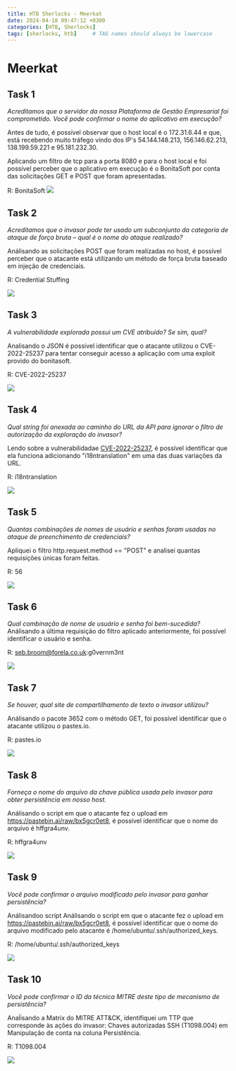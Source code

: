 ```yaml
---
title: HTB Sherlocks - Meerkat
date: 2024-04-18 09:47:12 +0300
categories: [HTB, Sherlocks]
tags: [sherlocks, htb]     # TAG names should always be lowercase
---
```


# Meerkat

## Task 1
*Acreditamos que o servidor da nossa Plataforma de Gestão Empresarial foi comprometido. Você pode confirmar o nome do aplicativo em execução?*

Antes de tudo, é possível observar que o host local é o 172.31.6.44 e que, está recebendo muito tráfego vindo dos IP's 54.144.148.213, 156.146.62.213, 138.199.59.221 e 95.181.232.30.

Aplicando um filtro de tcp para a porta 8080 e para o host local e foi possível perceber que o aplicativo em execução é o BonitaSoft por conta das solicitações GET e POST que foram apresentadas.

R: BonitaSoft
![](https://i.imgur.com/qTru7jF.png)

## Task 2
*Acreditamos que o invasor pode ter usado um subconjunto da categoria de ataque de força bruta – qual é o nome do ataque realizado?*

Análisando as solicitações POST que foram realizadas no host, é possível perceber que o atacante está utilizando um método de força bruta baseado em injeção de credenciais.

R: Credential Stuffing

![](https://i.imgur.com/xtNGrYp.png)

## Task 3
*A vulnerabilidade explorada possui um CVE atribuído? Se sim, qual?*

Analisando o JSON é possível identificar que o atacante utilizou o CVE-2022-25237 para tentar conseguir acesso a aplicação com uma exploit provido do bonitasoft.

R: CVE-2022-25237

![](https://i.imgur.com/wZxr9Vk.png)

## Task 4
*Qual string foi anexada ao caminho do URL da API para ignorar o filtro de autorização da exploração do invasor?*

Lendo sobre a vulnerabilidadae [CVE-2022-25237](https://rhinosecuritylabs.com/application-security/cve-2022-25237-bonitasoft-authorization-bypass/), é possível identificar que ela funciona adicionando "i18ntranslation" em uma das duas variações da URL.

R: i18ntranslation

![](https://rhinosecuritylabs.com/wp-content/uploads/2022/05/1.png)

## Task 5
*Quantas combinações de nomes de usuário e senhas foram usadas no ataque de preenchimento de credenciais?*

Apliquei o filtro http.request.method == "POST" e analisei quantas requisições únicas foram feitas.

R: 56

![](https://i.imgur.com/IgA2VIM.png)

## Task 6 
*Qual combinação de nome de usuário e senha foi bem-sucedida?*
Análisando a última requisição do filtro aplicado anteriormente, foi possível identificar o usuário e senha.

R: seb.broom@forela.co.uk:g0vernm3nt

![](https://i.imgur.com/itHdrlF.png)

## Task 7
*Se houver, qual site de compartilhamento de texto o invasor utilizou?*

Análisando o pacote 3652 com o método GET, foi possível identificar que o atacante utilizou o pastes.io.

R: pastes.io

![](https://i.imgur.com/3Kw5Fkc.png)

## Task 8
*Forneça o nome do arquivo da chave pública usada pelo invasor para obter persistência em nosso host.*

Análisando o script em que o atacante fez o upload em https://pastebin.ai/raw/bx5gcr0et8, é possível identificar que o nome do arquivo é hffgra4unv.

R: hffgra4unv

![](https://i.imgur.com/mQZAfIg.png)

## Task 9
*Você pode confirmar o arquivo modificado pelo invasor para ganhar persistência?*

Análisandoo script Análisando o script em que o atacante fez o upload em https://pastebin.ai/raw/bx5gcr0et8, é possível identificar que o nome do arquivo modificado pelo atacante é /home/ubuntu/.ssh/authorized_keys.

R: /home/ubuntu/.ssh/authorized_keys

![](https://i.imgur.com/mQZAfIg.png)

## Task 10
*Você pode confirmar o ID da técnica MITRE deste tipo de mecanismo de persistência?*

Anaĺisando a Matrix do MITRE ATT&CK, identifiquei um TTP que corresponde às ações do invasor: Chaves autorizadas SSH (T1098.004) em Manipulação de conta na coluna Persistência.

R: T1098.004

![](https://i.imgur.com/GZt6qHu.png)